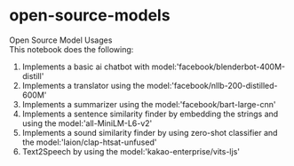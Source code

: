 # open-source-models
Open Source Model Usages  
This notebook does the following: 
1. Implements a basic ai chatbot with model:'facebook/blenderbot-400M-distill'
2. Implements a translator using the model:'facebook/nllb-200-distilled-600M'
3. Implements a summarizer using the model:'facebook/bart-large-cnn'
4. Implements a sentence similarity finder by embedding the strings and using the model:'all-MiniLM-L6-v2'
5. Implements a sound similarity finder by using zero-shot classifier and the model:'laion/clap-htsat-unfused'
6. Text2Speech by using the model:'kakao-enterprise/vits-ljs'
   
